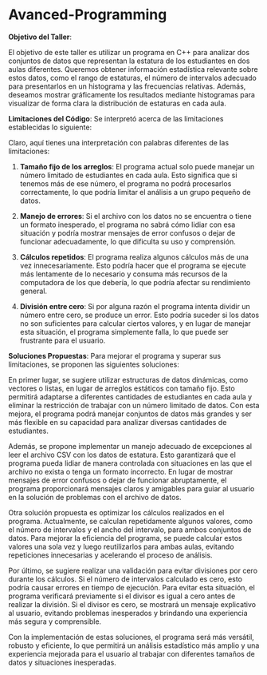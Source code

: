 # Avanced-Programming
**Objetivo del Taller**:

El objetivo de este taller es utilizar un programa en C++ para analizar dos conjuntos de datos que representan la estatura de los estudiantes en dos aulas diferentes. Queremos obtener información estadística relevante sobre estos datos, como el rango de estaturas, el número de intervalos adecuado para presentarlos en un histograma y las frecuencias relativas. Además, deseamos mostrar gráficamente los resultados mediante histogramas para visualizar de forma clara la distribución de estaturas en cada aula.

**Limitaciones del Código**:
Se interpretó acerca de las limitaciones establecidas lo siguiente:

Claro, aquí tienes una interpretación con palabras diferentes de las limitaciones:

1. **Tamaño fijo de los arreglos**: El programa actual solo puede manejar un número limitado de estudiantes en cada aula. Esto significa que si tenemos más de ese número, el programa no podrá procesarlos correctamente, lo que podría limitar el análisis a un grupo pequeño de datos.

2. **Manejo de errores**: Si el archivo con los datos no se encuentra o tiene un formato inesperado, el programa no sabrá cómo lidiar con esa situación y podría mostrar mensajes de error confusos o dejar de funcionar adecuadamente, lo que dificulta su uso y comprensión.

3. **Cálculos repetidos**: El programa realiza algunos cálculos más de una vez innecesariamente. Esto podría hacer que el programa se ejecute más lentamente de lo necesario y consuma más recursos de la computadora de los que debería, lo que podría afectar su rendimiento general.

4. **División entre cero**: Si por alguna razón el programa intenta dividir un número entre cero, se produce un error. Esto podría suceder si los datos no son suficientes para calcular ciertos valores, y en lugar de manejar esta situación, el programa simplemente falla, lo que puede ser frustrante para el usuario.

**Soluciones Propuestas**:
Para mejorar el programa y superar sus limitaciones, se proponen las siguientes soluciones:

En primer lugar, se sugiere utilizar estructuras de datos dinámicas, como vectores o listas, en lugar de arreglos estáticos con tamaño fijo. Esto permitirá adaptarse a diferentes cantidades de estudiantes en cada aula y eliminar la restricción de trabajar con un número limitado de datos. Con esta mejora, el programa podrá manejar conjuntos de datos más grandes y ser más flexible en su capacidad para analizar diversas cantidades de estudiantes.

Además, se propone implementar un manejo adecuado de excepciones al leer el archivo CSV con los datos de estatura. Esto garantizará que el programa pueda lidiar de manera controlada con situaciones en las que el archivo no exista o tenga un formato incorrecto. En lugar de mostrar mensajes de error confusos o dejar de funcionar abruptamente, el programa proporcionará mensajes claros y amigables para guiar al usuario en la solución de problemas con el archivo de datos.

Otra solución propuesta es optimizar los cálculos realizados en el programa. Actualmente, se calculan repetidamente algunos valores, como el número de intervalos y el ancho del intervalo, para ambos conjuntos de datos. Para mejorar la eficiencia del programa, se puede calcular estos valores una sola vez y luego reutilizarlos para ambas aulas, evitando repeticiones innecesarias y acelerando el proceso de análisis.

Por último, se sugiere realizar una validación para evitar divisiones por cero durante los cálculos. Si el número de intervalos calculado es cero, esto podría causar errores en tiempo de ejecución. Para evitar esta situación, el programa verificará previamente si el divisor es igual a cero antes de realizar la división. Si el divisor es cero, se mostrará un mensaje explicativo al usuario, evitando problemas inesperados y brindando una experiencia más segura y comprensible.

Con la implementación de estas soluciones, el programa será más versátil, robusto y eficiente, lo que permitirá un análisis estadístico más amplio y una experiencia mejorada para el usuario al trabajar con diferentes tamaños de datos y situaciones inesperadas.
